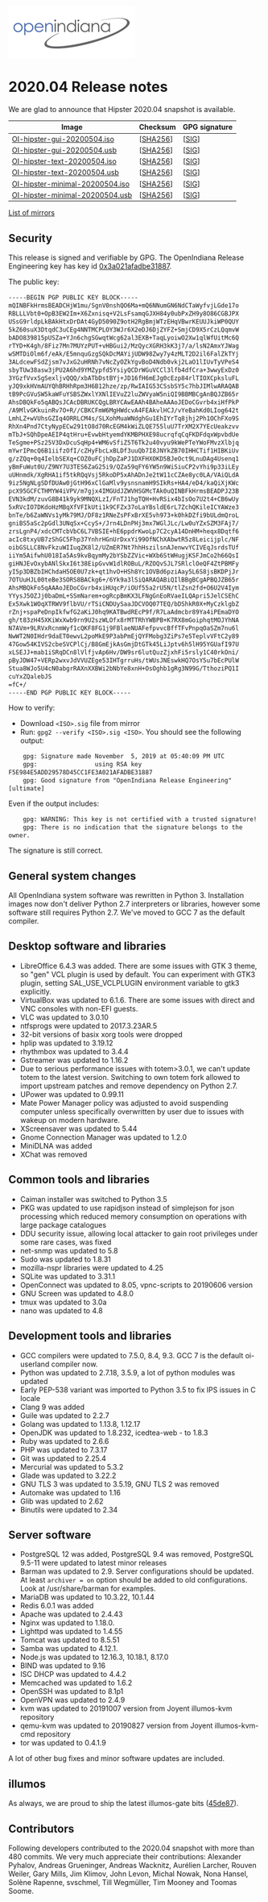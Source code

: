 <!--

The contents of this Documentation are subject to the Public Documentation License Version 1.01
(the "License"); you may only use this Documentation if you comply with the terms of this License.
A copy of the License is available at http://illumos.org/license/PDL.

The Original Documentation is _________________.

The Initial Writer of the Original Documentation is Alexander Pyhalov Copyright (C) 2020.
All Rights Reserved. (Initial Writer contact(s):________________[Insert hyperlink/alias]).

Contributor(s):   ____

Portions created by ______ are Copyright (C)_________[Insert year(s)].
All Rights Reserved. (Contributor contact(s):________________[Insert hyperlink/alias]).

-->

<img src = "../../Openindiana.png">

# 2020.04 Release notes

We are glad to announce that Hipster 2020.04 snapshot is available.

Image                |      Checksum     |   GPG signature
-------------------- | ----------------- | --------------------
[OI-hipster-gui-20200504.iso](http://dlc.openindiana.org/isos/hipster/20200504/OI-hipster-gui-20200504.iso) | \[[SHA256](http://dlc.openindiana.org/isos/hipster/20200504/OI-hipster-gui-20200504.iso.sha256sum)\] | \[[SIG](http://dlc.openindiana.org/isos/hipster/20200504/OI-hipster-gui-20200504.iso.sig)\]
[OI-hipster-gui-20200504.usb](http://dlc.openindiana.org/isos/hipster/20200504/OI-hipster-gui-20200504.usb) | \[[SHA256](http://dlc.openindiana.org/isos/hipster/20200504/OI-hipster-gui-20200504.usb.sha256sum)\] | \[[SIG](http://dlc.openindiana.org/isos/hipster/20200504/OI-hipster-gui-20200504.usb.sig)\]
[OI-hipster-text-20200504.iso](http://dlc.openindiana.org/isos/hipster/20200504/OI-hipster-text-20200504.iso) | \[[SHA256](http://dlc.openindiana.org/isos/hipster/20200504/OI-hipster-text-20200504.iso.sha256sum)\] | \[[SIG](http://dlc.openindiana.org/isos/hipster/20200504/OI-hipster-text-20200504.iso.sig)\]
[OI-hipster-text-20200504.usb](http://dlc.openindiana.org/isos/hipster/20200504/OI-hipster-text-20200504.usb) | \[[SHA256](http://dlc.openindiana.org/isos/hipster/20200504/OI-hipster-text-20200504.usb.sha256sum)\] | \[[SIG](http://dlc.openindiana.org/isos/hipster/20200504/OI-hipster-text-20200504.usb.sig)\]
[OI-hipster-minimal-20200504.iso](http://dlc.openindiana.org/isos/hipster/20200504/OI-hipster-minimal-20200504.iso) | \[[SHA256](http://dlc.openindiana.org/isos/hipster/20200504/OI-hipster-minimal-20200504.iso.sha256sum)\] | \[[SIG](http://dlc.openindiana.org/isos/hipster/20200504/OI-hipster-minimal-20200504.iso.sig)\]
[OI-hipster-minimal-20200504.usb](http://dlc.openindiana.org/isos/hipster/20200504/OI-hipster-minimal-20200504.usb) | \[[SHA256](http://dlc.openindiana.org/isos/hipster/20200504/OI-hipster-minimal-20200504.usb.sha256sum)\] | \[[SIG](http://dlc.openindiana.org/isos/hipster/20200504/OI-hipster-minimal-20200504.usb.sig)\]

[List of mirrors](../handbook/openindiana-download-mirrors.md)

## Security

This release is signed and verifiable by GPG. The OpenIndiana Release Engineering key has key id [0x3a021afadbe31887](https://sks-keyservers.net/pks/lookup?op=get&search=0x3A021AFADBE31887).

The public key:

```
-----BEGIN PGP PUBLIC KEY BLOCK-----
mQINBFkHrmsBEADCHjW1mu/SgnV0nshQO6Ma+mQ6NNumGN6NdCTaWyfvjLGde17o
RBLLLVbt0+OpB3EW2Im+X6Zxnisq+V2LsFsamqGJXH84y0ubPxZH9y8O86CGBJPX
USsG9rldpLkBAkHtxDrDAt4GyD5090Z9otH2RgBmjWTzEHqVBwrKEUUJkiWP0QUY
5kZ60suX3DtqdC3uCEg4NNTMCPLOY3WJr6X2eDJ6DjZYFZ+SmjCD9X5rCzLQqmvW
bADO839815pUSZa+YJn6chgSGwqtWcg62al3EXB+TaqLyoiwO2Xw1qlWfUitMc6Q
rTYD+K4gh/8Fiz7Mn7MUYzPUT+vHBGui2/MzQycXGRH3kK3j7/a/lsN2AmxYJWag
wSMTDiOlm6f/eAk/E5mnquGzgSQkDcMAYijUDW98Zwy7y4zMLT2D2il6FalZkTYj
3ALdcewFSdZjsm7vJxG2uHRNh7vNcZyOZkYgvBoD4Ndb0vkj2LaO1lIUvTyVPeS4
sbyTUw38asw3jPU2A6hd9YMZypfd5YsiyQCDrWGuVCCl3lfb4dfCra+3wwyExDz0
3YGzfVvxSgSexljvQQQ/xbATbDstBYj+JD16fH6mEJg0cEzp84rlTIOXCpksluFL
yJQ9xkHVmAUYQhBRHhRpm3H6B12hze/zp/RwIAIG53CSsbSY5c7hbJIMlwARAQAB
tB9PcGVuSW5kaWFuYSBSZWxlYXNlIEVuZ2luZWVyaW5niQI9BBMBCgAnBQJZB65r
AhsDBQkFo5qABQsJCAcDBRUKCQgLBRYCAwEAAh4BAheAAAoJEDoCGvrb4xiHfPkP
/A9MlvGKkuinRv7O+R//CBKCFmW6MgHWdcvA4FEAkvlHCJ/vYeBahKd0LIog642t
LmhLZ+wVUhsGZIq4ORRLCM4s/SLXohMuaWNdghGu1EhIYrTq8jhj2Ph1OChFXo9S
RhXn4Pnd7CtyNypECw291tO8d70RcEGM4kWiZLQE755luU7TrXM2X7YEcUeakzvv
mTbJ+SQhDpeAEIP4qtHru+EvwbHtyemdYKMBPHXE98ucrqfqCqFKDFdqxWpvbdUe
TeSgme+PSz25V3DxDcuSqHp4+WM6vSfiZ5T6Tk2u40vyu9kWePTeYWoFMvzXlbjq
mYwrIPmcQ6B1iifzOfI/cZHyFbcLxBLDf3uuQb7I8JNYkZB70IHHCTif1HIBKiUv
g/zZQq+0q4IelbSEXq+COZ0uFCjhDpZaPJ1DXFHXOKD5BJeOct9LnuDAg4Usenq1
yBmFuWut0U/Z9NY7U3TES6ZaG25i9/QZa59qFY6YW5n9WiSiuCP2vYhi9p33iLEy
uUHnmdk/XgRHA1if5tkRQqVsj5RkoDP5xAhADnJe2tW11cCZAe8yc0LA/VAiQLdA
9iz5NgNLgSDfDUAw0jGtH96xClGaMlv9ysnsnamH9SIkRs+HA4/eD4/kaQiXjKWc
pcX95GCFCTHMYW4iVPV/m7gjx4IMGUdJZWVHSGMcTAk0uQINBFkHrmsBEADPJ23B
EVN3kdM/zuvG8B41k9yk9MNQXLzI/FnTJ1hgTQH+HvRSix4bIsOo7U2t4+CB6wUy
5xRVcIO7DKdoHzMBqXfVFIkUti1k9CFZx37oLaYBsldE6rL7ZchQKileICYAWze3
bnTe/b6ZaWNVs1yMk79MJ/DF8z1RNeZsPFxBrXE5vh973+k0hkDZfi9bULdmQroL
gniBS5aSc2pGdl3UNqSx+CcyS+/Jrn4LDnPHj3mx7WGlJLc/Lw0uYZxSZM3FAj7/
zrsLgnP4/xdcCMTcbVbC6L7VBSIE+hE6ppdrKwoLp7C2cyA14DnHM+heqx8Dqtf6
acIc8txyUB7zShGC5Fhp37YnhrHGnUrDxxYi99OfNChXAbwtR5z8Leicijplc/NF
oibGSLLC8NvFkzuWIIuqZK8l2/UZmER7Nt7hhHszilsnAJenwvYCIVEqJsrdsTUf
iiYm5AifwhU018Ia5As9kvBqymMy2bYSbZZVic+WXb6StWHugjKSFJmCo2h66QsI
giHNJEvOxybANlSkxI6t38EipGvvW1dlROBuL/RZOQvSJL7SRlclOeQF4ZtPBMFy
yI5p3DBZbIHChdaH5OE0U7zk+qt1hvO+HSh8Yc1OVBd6pziAay5L6S8jsBKDPjJr
7OTUuHJL00teBe3SORS8BACkg6+/6Yk9a3lSiQARAQABiQIlBBgBCgAPBQJZB65r
AhsMBQkFo5qAAAoJEDoCGvrb4xiHUqcP/iOUf55a2rU5N/tlZsn2fd+O6U2V4Iym
YYysJ5OZJj0baDmL+SSmNarem+ogRcpBmKX3LFNgGnEoRVaeILQApri5JelCSEhC
Ex5Xwk1WOqXTRWV9flbVU/rTSiCNDUySaaJDCVOQ07TEQ/bDShkR0X+MyCzklgbZ
rZnj+spaPeDnpIkfwfG2aKiJ0hq9KATBwdREcP9f/R7LaAdmcbr89Ya4iPEmaDYO
gh/t83zH45XKiWxXwb9rn9U2szWLOfx8rMTTRhYWBPB+K7RX8mGoiphqtMOJYhNA
N7AVm+9LRVxRcnmWyf1cQKF8FG1j9FBlaeNUAFefpvvcBffTFvPnpqOaSZm7nu6l
NwWT2N0IHdr9daET0ewvL2poMkE9P3abPmEjQYFMobg3ZiPs7e5TeplvVFtC2y89
47Gow54KIVS2cbeSVCPlCj/B8GmEjkAsGmjDtGTk45LiJptv6h5lH95YGUafI97U
xLSEJJ+mab1iSRqDCn8lVlfjvAp6Hv/DW9sr6lutQuzZjxhFi5rsly1C40rkOni/
pByJDW47+VERp2wxvJdVVUZEge53IHTgrruHs/tWUsJNEswkHQ7OsY5u7bEcPUlW
Stua8WJo5U4cN0abgrRAXnXXBWi2bNbYe8xnH+OsOghb1gRg3N99G/TthoziPQ1I
cuYxZQalebJS
=fC+/
-----END PGP PUBLIC KEY BLOCK-----
```

How to verify:

* Download `<ISO>.sig` file from mirror
* Run: `gpg2 --verify <ISO>.sig <ISO>`. You should see the following output:

```
    gpg: Signature made November  5, 2019 at 05:40:09 PM UTC
    gpg:                using RSA key F5E984E5ADD29578D45CC1FE3A021AFADBE31887
    gpg: Good signature from "OpenIndiana Release Engineering" [ultimate]
```

  Even if the output includes:

```
    gpg: WARNING: This key is not certified with a trusted signature!
    gpg: There is no indication that the signature belongs to the owner.
```

  The signature is still correct.

## General system changes

All OpenIndiana system software was rewritten in Python 3.
Installation images now don't deliver Python 2.7 interpreters or libraries, however some software still requires Python 2.7.
We've moved to GCC 7 as the default compiler.

## Desktop software and libraries

* LibreOffice 6.4.3 was added. There are some issues with GTK 3 theme, so "gen" VCL plugin is used by default. You can experiment with GTK3 plugin, setting SAL_USE_VCLPLUGIN environment variable to gtk3 explicitly.
* VirtualBox was updated to 6.1.6. There are some issues with direct and VNC consoles with non-EFI guests.
* VLC was updated to 3.0.10
* ntfsprogs were updated to 2017.3.23AR.5
* 32-bit versions of basix xorg tools were dropped
* hplip was updated to 3.19.12
* rhythmbox was updated to 3.4.4
* Gstreamer was updated to 1.16.2
* Due to serious performance issues with totem>3.0.1, we can't update totem to the latest version. Switching to own totem fork allowed to import upstream patches and remove dependency on Python 2.7.
* UPower was updated to 0.99.11
* Mate Power Manager policy was adjusted to avoid suspending computer unless specifically overwritten by user due to issues with wakeup on modern hardware.
* XScreensaver was updated to 5.44
* Gnome Connection Manager was updated to 1.2.0
* MiniDLNA was added
* XChat was removed

## Common tools and libraries

* Caiman installer was switched to Python 3.5
* PKG was updated to use rapidjson instead of simplejson for json processing which reduced memory consumption on operations with large package catalogues
* DDU security issue, allowing local attacker to gain root privileges under some rare cases, was fixed
* net-snmp was updated to 5.8
* Sudo was updated to 1.8.31
* mozilla-nspr libraries were updated to 4.25
* SQLite was updated to 3.31.1
* OpenConnect was updated to 8.05, vpnc-scripts to 20190606 version
* GNU Screen was updated to 4.8.0
* tmux was updated to 3.0a
* nano was updated to 4.8

## Development tools and libraries

* GCC compilers were updated to 7.5.0, 8.4, 9.3. GCC 7 is the default oi-userland compiler now.
* Python was updated to 2.7.18, 3.5.9, a lot of python modules was updated
* Early PEP-538 variant was imported to Python 3.5 to fix IPS issues in C locale
* Clang 9 was added
* Guile was updated to 2.2.7
* Golang was updated to 1.13.8, 1.12.17
* OpenJDK was updated to 1.8.232, icedtea-web - to 1.8.3
* Ruby was updated to 2.6.6
* PHP was updated to 7.3.17
* Git was updated to 2.25.4
* Mercurial was updated to 5.3.2
* Glade was updated to 3.22.2
* GNU TLS 3 was updated to 3.5.19, GNU TLS 2 was removed
* Automake was updated to 1.16
* Glib was updated to 2.62
* Binutils were updated to 2.34

## Server software

* PostgreSQL 12 was added, PostgreSQL 9.4 was removed, PostgreSQL 9.5-11 were updated to latest minor releases
* Barman was updated to 2.9. Server configurations should be updated. At least `archiver = on` option should be added to old configurations. Look at /usr/share/barman for examples.
* MariaDB was updated to 10.3.22, 10.1.44
* Redis 6.0.1 was added
* Apache was updated to 2.4.43
* Nginx was updated to 1.18.0.
* Lighttpd was updated to 1.4.55
* Tomcat was updated to 8.5.51
* Samba was updated to 4.12.1.
* Node.js was updated to 12.16.3, 10.18.1, 8.17.0
* BIND was updated to 9.16
* ISC DHCP was updated to 4.4.2
* Memcached was updated to 1.6.2
* OpenSSH was updated to 8.1p1
* OpenVPN was updated to 2.4.9
* kvm was updated to 20191007 version from Joyent illumos-kvm repository
* qemu-kvm was updated to 20190827 version from Joyent illumos-kvm-cmd repository
* tor was updated to 0.4.1.9

A lot of other bug fixes and minor software updates are included.

## illumos

As always, we are proud to ship the latest illumos-gate bits ([45de87](https://github.com/illumos/illumos-gate/commit/45de8795bcb0e4c49743f37edfdd2c89d5a7863b)).

## Contributors

Following developers contributed to the 2020.04 snapshot with more than 480 commits. We very much appreciate their contributions: Alexander Pyhalov, Andreas Grueninger,  Andreas Wacknitz, Aurélien Larcher,  Rouven Weiler, Gary Mills, Jim Klimov, John Levon, Michal Nowak, Nona Hansel, Solène Rapenne, svschmel, Till Wegmüller, Tim Mooney and Toomas Soome.
